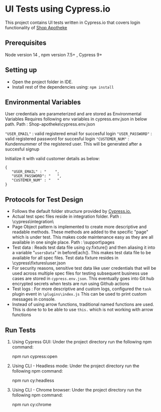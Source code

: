 # UI Tests using Cypress.io

This project contains UI tests written in Cypress.io that covers login functionality of [Shop Apotheke](https://www.shop-apotheke.com/nl/login.htm)

## Prerequisites

Node version 14 , npm version 7.5+ , Cypress 9+

## Setting up

 - Open the project folder in IDE.  
 - Install rest of the dependencies using: 
   `npm install`

## Environmental Variables

 User credentials are parameterized and are stored as Environmental Variables
 Requires following env variables in cypress.env.json in below path.
 Path : Shop-apotheke\cypress.env.json 

  `"USER_EMAIL"` : valid registered email for succesful login
  `"USER_PASSWORD"` : valid registered password for succesful login
  `"CUSTEMER_NUM"` : Kundennummer of the registered user. This will be generated after a succesful signup

 Initialize it with valid customer details as below:

    {    
       "USER_EMAIL" : "    ",
       "USER_PASSWORD": "   ",
       "CUSTEMER_NUM" : "   "
    }

## Protocols for Test Design

 - Follows the default folder structure provided by [Cypress.io.](https://docs.cypress.io/guides/core-concepts/writing-and-organizing-tests#Folder-structure)
 - Actual test spec files reside in integration folder.
   Path : \cypress\integration\
 - Page Object pattern is implemented to create more descriptive and readable methods.
   These methods are added to the specific "page" which is under test. This makes code maintenance easy as they are all available in one single place.
   Path : \support\pages
 - Test data : Reads test data file using cy.fixture() and then aliasing it into a variable "`usersData`" in beforeEach().
   This makes test data file to be available for all spec files.
   Test data fixture resides in \cypress\fixtures\user.json
 - For security reasons, sensitive test data like user credentials that will be used across multiple spec files for testing subsequent business use cases are stored in   `cypress.env.json`.
   This eventually goes into Git hub encrypted secrets when tests are run using Github actions
 - Test logs : For more descriptive and custom logs, configured the `task` plugin event in `\plugins\index.js` 
   This can be used to print custom messages in console.
 - Instead of using arrow functions, traditional named functions are used. This is done to to be able to use `this.` which is not working with arrow functions

## Run Tests

1. Using Cypress GUI: 
   Under the project directory run the following npm command: 
    
  
    npm run cypress:open

2. Using CLI - Headless mode:
   Under the project directory run the following npm command:
 

   npm run cy:headless

3. Using CLI - Chrome browser:
   Under the project directory run the following npm command:
  

   npm run cy:chrome
